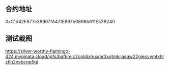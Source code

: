 ## 合约地址
0xC1d42F877e39907fA47fE897b0896b611E53B240

## 测试截图
https://silver-worthy-flamingo-424.mypinata.cloud/ipfs/bafkreic2cpldixhuxmr3xqtmkjiasqw22gjecyvmtxhlztlh2nvbcgp5gi
